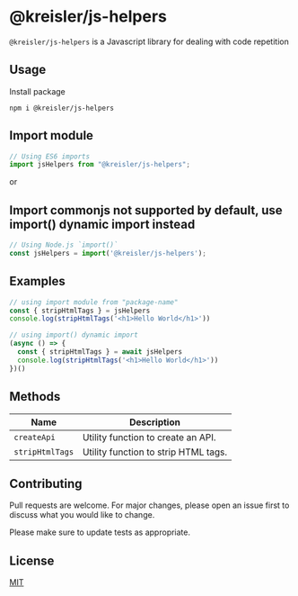 # @kreisler/js-helpers

`@kreisler/js-helpers` is a Javascript library for dealing with code repetition

## Usage

Install package

```node
npm i @kreisler/js-helpers
```

## Import module

```mjs
// Using ES6 imports
import jsHelpers from "@kreisler/js-helpers";
```

or

## Import commonjs not supported by default, use import() dynamic import instead

```js
// Using Node.js `import()`
const jsHelpers = import('@kreisler/js-helpers');
```

## Examples

```js
// using import module from "package-name"
const { stripHtmlTags } = jsHelpers
console.log(stripHtmlTags('<h1>Hello World</h1>'))
```

```js
// using import() dynamic import
(async () => {
  const { stripHtmlTags } = await jsHelpers
  console.log(stripHtmlTags('<h1>Hello World</h1>'))
})()
```

## Methods

| Name    | Description                                                                                 |
|---------|---------------------------------------------------------------------------------------------|
| `createApi` | Utility function to create an API.                                             |
| `stripHtmlTags` | Utility function to strip HTML tags.                                             |

## Contributing

Pull requests are welcome. For major changes, please open an issue first
to discuss what you would like to change.

Please make sure to update tests as appropriate.

## License

[MIT](https://choosealicense.com/licenses/mit/)
